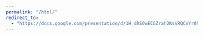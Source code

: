```yaml
---
permalink: "/html/"
redirect_to:
  - "https://docs.google.com/presentation/d/1H_dhS0wECGZrah2KsVRQCVYr0h65rPvMTYAEUTi_KUU/edit?usp=sharing"
---
```

